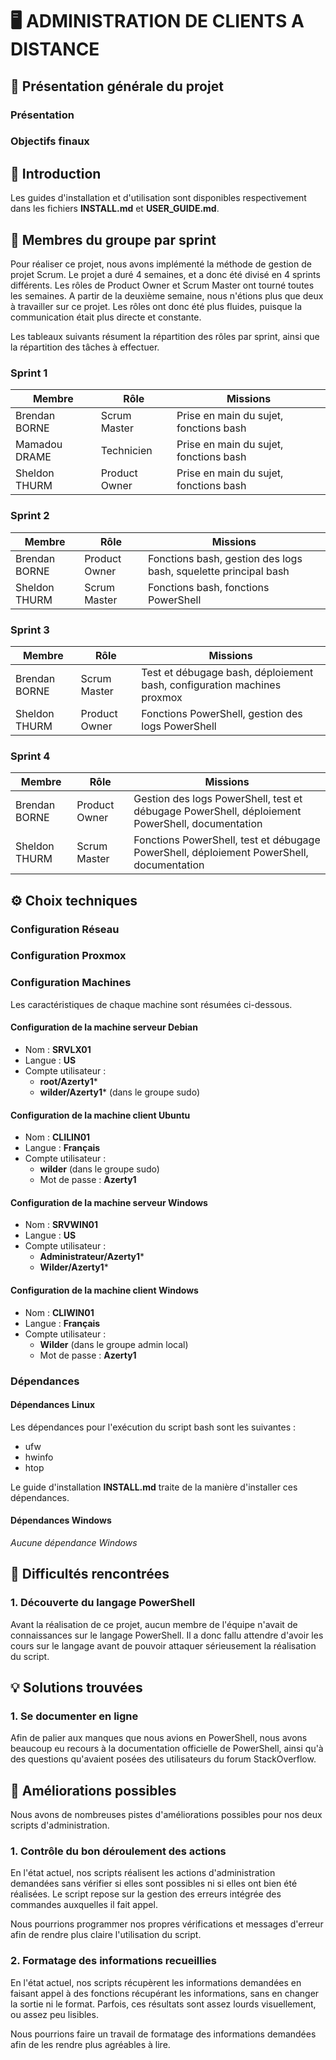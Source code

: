 # 🖥️ ADMINISTRATION DE CLIENTS A DISTANCE

## 🎯 Présentation générale du projet

### Présentation

### Objectifs finaux

## 📜 Introduction

Les guides d'installation et d'utilisation sont disponibles respectivement dans les fichiers **INSTALL.md** et **USER_GUIDE.md**. 

## 👥 Membres du groupe par sprint

Pour réaliser ce projet, nous avons implémenté la méthode de gestion de projet Scrum. Le projet a duré 4 semaines, et a donc été divisé en 4 sprints différents. Les rôles de Product Owner et Scrum Master ont tourné toutes les semaines. A partir de la deuxième semaine, nous n'étions plus que deux à travailler sur ce projet. Les rôles ont donc été plus fluides, puisque la communication était plus directe et constante.

Les tableaux suivants résument la répartition des rôles par sprint, ainsi que la répartition des tâches à effectuer.

### Sprint 1

| Membre         | Rôle          | Missions                                                                   |
| -------------- | ------------- | -------------------------------------------------------------------------- |
| Brendan BORNE  | Scrum Master  | Prise en main du sujet, fonctions bash                                     |
| Mamadou DRAME  | Technicien    | Prise en main du sujet, fonctions bash                                     |
| Sheldon THURM  | Product Owner | Prise en main du sujet, fonctions bash                                     |

### Sprint 2

| Membre         | Rôle          | Missions                                                                   |
| -------------- | ------------- | -------------------------------------------------------------------------- |
| Brendan BORNE  | Product Owner | Fonctions bash, gestion des logs bash, squelette principal bash            |
| Sheldon THURM  | Scrum Master  | Fonctions bash, fonctions PowerShell                                       |

### Sprint 3

| Membre         | Rôle          | Missions                                                                   |
| -------------- | ------------- | -------------------------------------------------------------------------- |
| Brendan BORNE  | Scrum Master  |  Test et débugage bash, déploiement bash, configuration machines proxmox   |
| Sheldon THURM  | Product Owner |  Fonctions PowerShell, gestion des logs PowerShell                         |

### Sprint 4

| Membre         | Rôle          | Missions                                                                   |
| -------------- | ------------- | -------------------------------------------------------------------------- |
| Brendan BORNE  | Product Owner | Gestion des logs PowerShell, test et débugage PowerShell, déploiement PowerShell, documentation |
| Sheldon THURM  | Scrum Master  | Fonctions PowerShell, test et débugage PowerShell, déploiement PowerShell, documentation |

## ⚙️ Choix techniques

### Configuration Réseau

### Configuration Proxmox

### Configuration Machines

Les caractéristiques de chaque machine sont résumées ci-dessous.

#### Configuration de la machine serveur Debian

* Nom : **SRVLX01**
* Langue : **US**
* Compte utilisateur :
    * **root/Azerty1***
    * **wilder/Azerty1*** (dans le groupe sudo)

#### Configuration de la machine client Ubuntu

* Nom : **CLILIN01**
* Langue : **Français**
* Compte utilisateur :
    * **wilder** (dans le groupe sudo)
    * Mot de passe : **Azerty1**

#### Configuration de la machine serveur Windows

* Nom : **SRVWIN01**
* Langue : **US**
* Compte utilisateur :
    * **Administrateur/Azerty1***
    * **Wilder/Azerty1***

#### Configuration de la machine client Windows

* Nom : **CLIWIN01**
* Langue : **Français**
* Compte utilisateur :
    * **Wilder** (dans le groupe admin local)
    * Mot de passe : **Azerty1**

### Dépendances

#### Dépendances Linux

Les dépendances pour l'exécution du script bash sont les suivantes : 
* ufw
* hwinfo
* htop

Le guide d'installation **INSTALL.md** traite de la manière d'installer ces dépendances.

#### Dépendances Windows

_Aucune dépendance Windows_

## 🧗 Difficultés rencontrées

### 1. Découverte du langage PowerShell

Avant la réalisation de ce projet, aucun membre de l'équipe n'avait de connaissances sur le langage PowerShell. Il a donc fallu attendre d'avoir les cours sur le langage avant de pouvoir attaquer sérieusement la réalisation du script. 

## 💡 Solutions trouvées

### 1. Se documenter en ligne

Afin de palier aux manques que nous avions en PowerShell, nous avons beaucoup eu recours à la documentation officielle de PowerShell, ainsi qu'à des questions qu'avaient posées des utilisateurs du forum StackOverflow.

## 🚀 Améliorations possibles

Nous avons de nombreuses pistes d'améliorations possibles pour nos deux scripts d'administration.

### 1. Contrôle du bon déroulement des actions

En l'état actuel, nos scripts réalisent les actions d'administration demandées sans vérifier si elles sont possibles ni si elles ont bien été réalisées. Le script repose sur la gestion des erreurs intégrée des commandes auxquelles il fait appel.

Nous pourrions programmer nos propres vérifications et messages d'erreur afin de rendre plus claire l'utilisation du script.

### 2. Formatage des informations recueillies

En l'état actuel, nos scripts récupèrent les informations demandées en faisant appel à des fonctions récupérant les informations, sans en changer la sortie ni le format. Parfois, ces résultats sont assez lourds visuellement, ou assez peu lisibles.

Nous pourrions faire un travail de formatage des informations demandées afin de les rendre plus agréables à lire.